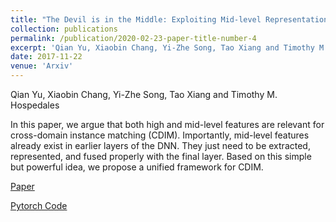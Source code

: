 ```yaml
---
title: "The Devil is in the Middle: Exploiting Mid-level Representations for Cross-Domain Instance Matching"
collection: publications
permalink: /publication/2020-02-23-paper-title-number-4
excerpt: 'Qian Yu, Xiaobin Chang, Yi-Zhe Song, Tao Xiang and Timothy M. Hospedales'
date: 2017-11-22
venue: 'Arxiv'
---
```

Qian Yu, Xiaobin Chang, Yi-Zhe Song, Tao Xiang and Timothy M. Hospedales

In this paper, we argue that both high and mid-level features are relevant for cross-domain instance matching (CDIM). Importantly, mid-level features already exist in earlier layers of the DNN. They just need to be extracted, represented, and fused properly with the final layer. Based on this simple but powerful idea, we propose a unified framework for CDIM.

[Paper](https://arxiv.org/abs/1711.08106)

[Pytorch Code](https://github.com/KaiyangZhou/deep-person-reid)
